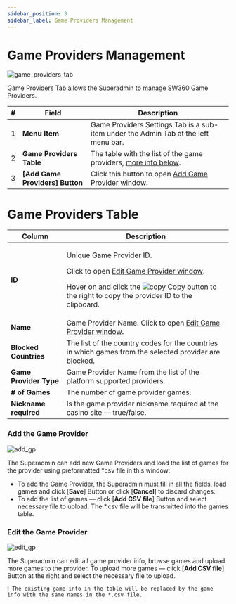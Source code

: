 ```yaml
---
sidebar_position: 3
sidebar_label: Game Providers Management
---
```


# Game Providers Management

![game_providers_tab](https://i.imgur.com/0f9fhk4.png)

Game Providers Tab allows the Superadmin to manage SW360 Game Providers.

| # | Field | Description |
|-|-|-|
| 1 | **Menu Item** | Game Providers Settings Tab is a sub-item under the Admin Tab at the left menu bar. |
| 2 | **Game Providers Table** | The table with the list of the game providers, [more info below](#game-providers-table). |
| 3 | **[Add Game Providers] Button** | Click this button to open [Add Game Provider window](#add-the-game-provider). |

# Game Providers Table

| Column | Description |
|-|-|
| **ID** | <p>Unique Game Provider ID.</p><p>Click to open [Edit Game Provider window](#edit-the-game-provider).</p><p>Hover on and click the ![copy](https://i.imgur.com/pdcUhnE.png) Copy button to the right to copy the provider ID to the clipboard.</p> |
| **Name** | Game Provider Name. Click to open [Edit Game Provider window](#edit-the-game-provider). |
| **Blocked Countries** | The list of the country codes for the countries in which games from the selected provider are blocked. |
| **Game Provider Type** | Game Provider Name from the list of the platform supported providers. |
| **# of Games** | The number of game provider games. |
| **Nickname required** | Is the game provider nickname required at the casino site &mdash; true/false. |

### Add the Game Provider

![add_gp](https://i.imgur.com/Go1m4Ak.png)

The Superadmin can add new Game Providers and load the list of games for the provider using preformatted *csv file in this window:

* To add the Game Provider, the Superadmin must fill in all the fields, load games and click [**Save**] Button or click [**Cancel**] to discard changes.
* To add the list of games &mdash; click [**Add CSV file**] Button and select necessary file to upload.
  The *.csv file will be transmitted into the games table.

### Edit the Game Provider

![edit_gp](https://i.imgur.com/onq6gh6.png)

The Superadmin can edit all game provider info, browse games and upload more games to the provider.
To upload more games &mdash; click [**Add CSV file**] Button at the right and select the necessary file to upload.

    ❕ The existing game info in the table will be replaced by the game info with the same names in the *.csv file.